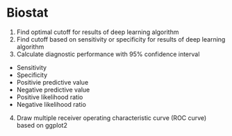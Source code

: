 # Biostat
01. Find optimal cutoff for results of deep learning algorithm
02. Find cutoff based on sensitivity or specificity for results of deep learning algorithm
03. Calculate diagnostic performance with 95% confidence interval
   - Sensitivity
   - Specificity
   - Positivie predictive value
   - Negative predictive value
   - Positive likelihood ratio
   - Negative likelihood ratio 
04. Draw multiple receiver operating characteristic curve (ROC curve) based on ggplot2
